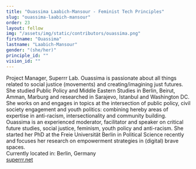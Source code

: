 ```yaml
---
title: "Ouassima Laabich-Mansour - Feminist Tech Principles"
slug: "ouassima-laabich-mansour"
order: 23
layout: fellow
img: "/assets/img/static/contributors/ouassima.png"
firstname: "Ouassima"
lastname: "Laabich-Mansour"
gender: "(she/her)"
principle_id: ""
vision_id: ""
---
```


Project Manager, Superrr Lab. Ouassima is passionate about all things related to social justice (movements) and creating/imagining just futures. She studied Public Policy and Middle Eastern Studies in Berlin, Beirut, Amman, Marburg and researched in Sarajevo, Istanbul and Washington DC. She works on and engages in topics at the intersection of public policy, civil society engagement and youth politics: combining hereby areas of expertise in anti-racism, intersectionality and community building. Ouassima is an experienced moderator, facilitator and speaker on critical future studies, social justice, feminism, youth policy and anti-racism. She started her PhD at the Freie Universität Berlin in Political Science recently and focuses her research on empowerment strategies in (digital) brave spaces. <br>
Currently located in: Berlin, Germany <br>
[superrr.net](https://superrr.net/) <br>

